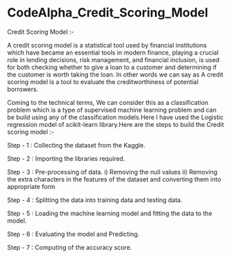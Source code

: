 # CodeAlpha_Credit_Scoring_Model
Credit Scoring Model :- 

A credit scoring model is a statistical tool used by financial institutions which have became an essential tools in modern finance, playing a crucial role in lending decisions, risk management, and financial inclusion, is used for both checking whether to give a loan to a customer and determining if the customer is worth taking the loan. In other words we can say as A credit scoring model is a tool to evaluate the creditworthiness of potential borrowers.

Coming to the technical terms, We can consider this as a classification problem which is a type of supervised machine learning problem and can be build using any of the classification models.Here I have used the Logistic regression model of scikit-learn library.Here are the steps to build the Credit scoring model :-

Step - 1 : Collecting the dataset from the Kaggle.

Step - 2 : Importing the libraries required.

Step - 3 : Pre-processing of data.
           i) Removing the null values
           ii) Removing the extra characters in the features of the dataset and converting them into appropriate form
           
Step - 4 : Splitting the data into training data and testing data.

Step - 5 : Loading the machine learning model and fitting the data to the model.

Step - 6 : Evaluating the model and Predicting.

Step - 7 : Computing of the accuracy score.
